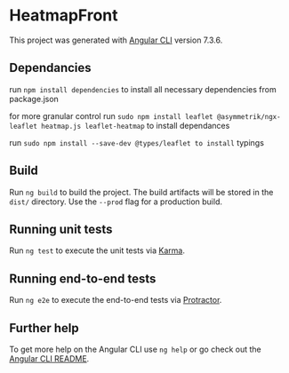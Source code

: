 # HeatmapFront

This project was generated with [Angular CLI](https://github.com/angular/angular-cli) version 7.3.6.

## Dependancies

run
`npm install dependencies` to install all necessary dependencies from package.json

for more granular control run
`sudo npm install leaflet @asymmetrik/ngx-leaflet heatmap.js leaflet-heatmap` to install dependances

run `sudo npm install --save-dev @types/leaflet to install` typings

## Build

Run `ng build` to build the project. The build artifacts will be stored in the `dist/` directory. Use the `--prod` flag for a production build.

## Running unit tests

Run `ng test` to execute the unit tests via [Karma](https://karma-runner.github.io).

## Running end-to-end tests

Run `ng e2e` to execute the end-to-end tests via [Protractor](http://www.protractortest.org/).

## Further help

To get more help on the Angular CLI use `ng help` or go check out the [Angular CLI README](https://github.com/angular/angular-cli/blob/master/README.md).
